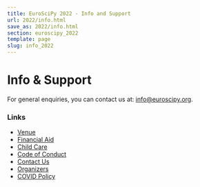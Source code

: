 ```yaml
---
title: EuroSciPy 2022 - Info and Support
url: 2022/info.html
save_as: 2022/info.html
section: euroscipy_2022
template: page
slug: info_2022
---
```


# Info & Support

For general enquiries, you can contact us at:
<a href="mailto:info@euroscipy.org">info@euroscipy.org</a>.

### Links

- [Venue](venue.html)
- [Financial Aid](finaid.html)
- [Child Care](childcare.html)
- [Code of Conduct](code_of_conduct.html)
- [Contact Us](contact_us.html)
- [Organizers](about.html)
- [COVID Policy](covid_policy.html)
